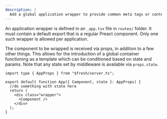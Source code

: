 ```yaml
---
description: |
  Add a global application wrapper to provide common meta tags or context for application routes.
---
```


An application wrapper is defined in an `_app.tsx` file in `routes/` folder. It
must contain a default export that is a regular Preact component. Only one such
wrapper is allowed per application.

The component to be wrapped is received via props, in addition to a few other
things. This allows for the introduction of a global container functioning as a
template which can be conditioned based on state and params. Note that any state
set by middleware is available via `props.state`.

```tsx { "title": "routes/_app.tsx" }
import type { AppProps } from "$fresh/server.ts";

export default function App({ Component, state }: AppProps) {
  //do something with state here
  return (
    <div class="wrapper">
      <Component />
    </div>
  );
}
```
